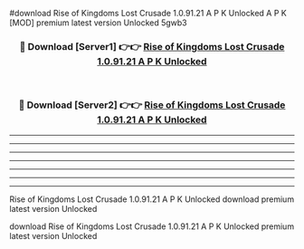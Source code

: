 #download Rise of Kingdoms Lost Crusade 1.0.91.21 A P K Unlocked  A P K [MOD] premium latest version Unlocked 5gwb3 



<div align="center">
<h3>🔴 Download [Server1] 👉👉 <a href="https://apkdownload2.web.app/">Rise of Kingdoms Lost Crusade 1.0.91.21 A P K Unlocked </a></h3><br>

<h3>🔴 Download [Server2] 👉👉 <a href="https://apkdownload2.web.app/">Rise of Kingdoms Lost Crusade 1.0.91.21 A P K Unlocked </a></h3>
</div>





----------------------------------------------------------

----------------------------------------------------------

----------------------------------------------------------

----------------------------------------------------------

----------------------------------------------------------

----------------------------------------------------------

----------------------------------------------------------

Rise of Kingdoms Lost Crusade 1.0.91.21 A P K Unlocked  download premium latest version Unlocked

download Rise of Kingdoms Lost Crusade 1.0.91.21 A P K Unlocked  premium latest version Unlocked
